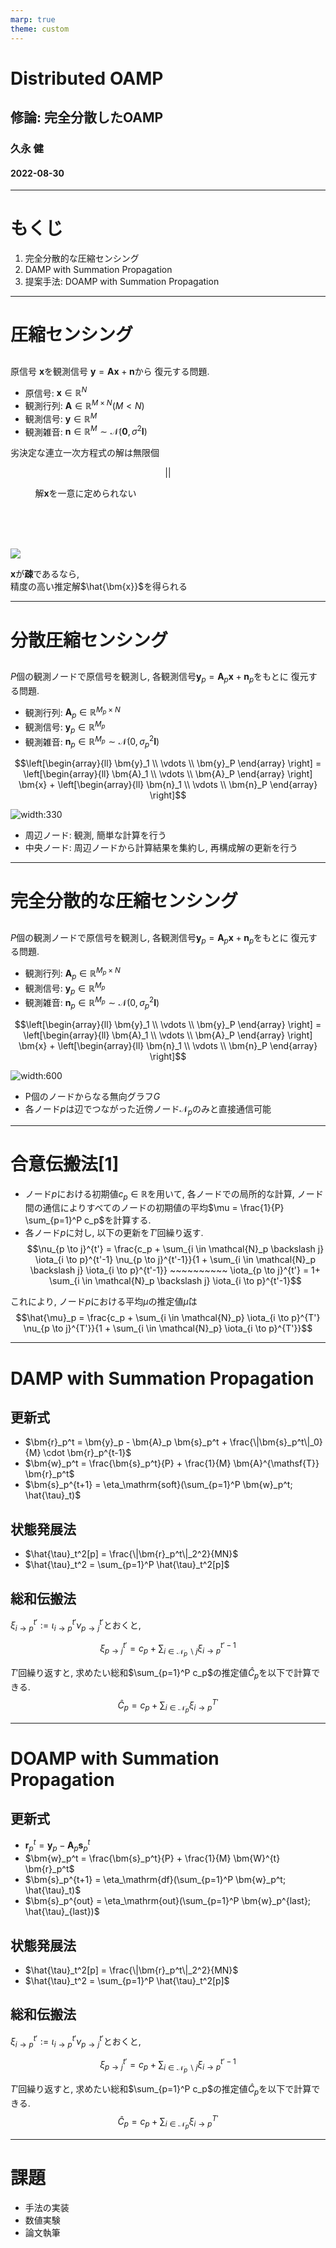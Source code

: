 ```yaml
---
marp: true
theme: custom
---
```

<!--
paginate: true
-->

<!--
_class: title
-->
# Distributed OAMP
## 修論: 完全分散したOAMP

### 久永 健
#### 2022-08-30
<!-- 
[Ctrl] + [Alt] + [Shift] + [i]
で"Insert Date String"を用いて年月日を挿入できる. 
-->

---
# もくじ

1. 完全分散的な圧縮センシング
2. DAMP with Summation Propagation
3. 提案手法: DOAMP with Summation Propagation

---
# 圧縮センシング
<!-- 
_class: split
_header: '完全分散的な圧縮センシング'
-->

<div class=left>

## 

原信号 $\bm{x}$を観測信号 $\bm{y} = \bm{Ax} + \bm{n}$から
復元する問題. 

- 原信号: $\bm{x} \in \mathbb{R}^N$ 
- 観測行列: $\bm{A} \in \mathbb{R}^{M \times N} (M < N)$
- 観測信号: $\bm{y} \in \mathbb{R}^M$
- 観測雑音: $\bm{n} \in \mathbb{R}^M \sim \mathcal{N}(\bm{0}, \sigma^2 \bm{I})$

劣決定な連立一次方程式の解は無限個

$$||$$

$~~~~~~~~~$ 解$\bm{x}$を一意に定められない

</div>
<div class=right>
<br><br><br>

![](../img/y=Ax+n.png)


$\bm{x}$が**疎**であるなら, <br>精度の高い推定解$\hat{\bm{x}}$を得られる
</div>


---
# 分散圧縮センシング
<!--
_class: 'split'
_header: '完全分散的な圧縮センシング'
-->

<div class=left>

## 

$P$個の観測ノードで原信号を観測し, 
各観測信号$\bm{y}_p = \bm{A}_p \bm{x} + \bm{n}_p$をもとに
復元する問題. 

- 観測行列: $\bm{A}_p \in \mathbb{R}^{M_p \times N}$
- 観測信号: $\bm{y}_p \in \mathbb{R}^{M_p}$
- 観測雑音: $\bm{n}_p \in \mathbb{R}^{M_p} \sim \mathcal{N}(0, \sigma_p^2 \bm{I})$
	
$$\left[\begin{array}{ll}
	\bm{y}_1 \\
	\vdots \\
	\bm{y}_P
\end{array} \right] =
\left[\begin{array}{ll}
	\bm{A}_1 \\
	\vdots \\
	\bm{A}_P
\end{array} \right]
\bm{x} + 
\left[\begin{array}{ll}
	\bm{n}_1 \\
	\vdots \\
	\bm{n}_P
\end{array} \right]$$

</div>
<div class=right>

![width:330](../img/distributed_compressed_sensing.png)

- 周辺ノード: 観測, 簡単な計算を行う
- 中央ノード: 周辺ノードから計算結果を集約し, 再構成解の更新を行う
</div>

---
# 完全分散的な圧縮センシング
<!--
_class: 'split'
_header: '完全分散的な圧縮センシング'
_footer: 'R.Hayakawa, A.Nakai, and K.Hayashi, "Distributed approximate message passing with summation propagation, " in Proc. IEEE ICASSP, April. 2018'
-->

<div class=left>

## 

$P$個の観測ノードで原信号を観測し, 
各観測信号$\bm{y}_p = \bm{A}_p \bm{x} + \bm{n}_p$をもとに
復元する問題. 

- 観測行列: $\bm{A}_p \in \mathbb{R}^{M_p \times N}$
- 観測信号: $\bm{y}_p \in \mathbb{R}^{M_p}$
- 観測雑音: $\bm{n}_p \in \mathbb{R}^{M_p} \sim \mathcal{N}(0, \sigma_p^2 \bm{I})$
	
$$\left[\begin{array}{ll}
	\bm{y}_1 \\
	\vdots \\
	\bm{y}_P
\end{array} \right] =
\left[\begin{array}{ll}
	\bm{A}_1 \\
	\vdots \\
	\bm{A}_P
\end{array} \right]
\bm{x} + 
\left[\begin{array}{ll}
	\bm{n}_1 \\
	\vdots \\
	\bm{n}_P
\end{array} \right]$$

</div>
<div class=right>

![width:600](../img/DAMPwithSP.png)

- P個のノードからなる無向グラフ$G$
- 各ノード$p$は辺でつながった近傍ノード$\mathcal{N}_p$のみと直接通信可能
</div>

---
# 合意伝搬法[1]
<!--
_class: 'page'
_header: 'DAMP with Summation Propagation'
_footer: '[1] C. C. Moallemi and B. V. Roy, “Consensus propagation,” IEEE Trans. Inf. Theory, vol. 52, no. 11, pp. 4753–4766, Nov. 2006.'
-->

- ノード$p$における初期値$c_p \in \mathbb{R}$を用いて, 各ノードでの局所的な計算, ノード間の通信によりすべてのノードの初期値の平均$\mu = \frac{1}{P} \sum_{p=1}^P c_p$を計算する. 
- 各ノード$p$に対し, 以下の更新を$T'$回繰り返す. 
$$\nu_{p \to j}^{t'} = \frac{c_p + \sum_{i \in \mathcal{N}_p \backslash j} \iota_{i \to p}^{t'-1} \nu_{p \to j}^{t'-1}}{1 + \sum_{i \in \mathcal{N}_p \backslash j} \iota_{i \to p}^{t'-1}} ~~~~~~~~~~ \iota_{p \to j}^{t'} = 1+ \sum_{i \in \mathcal{N}_p \backslash j} \iota_{i \to p}^{t'-1}$$

これにより, ノード$p$における平均$\mu$の推定値$\hat{\mu}$は
$$\hat{\mu}_p = \frac{c_p + \sum_{i \in \mathcal{N}_p} \iota_{i \to p}^{T'} \nu_{p \to j}^{T'}}{1 + \sum_{i \in \mathcal{N}_p} \iota_{i \to p}^{T'}}$$

---
# DAMP with Summation Propagation
<!--
_class: 'split'
_header: 'DAMP with Summation Propagation'
-->

<div class=left>

## 更新式
- $\bm{r}_p^t = \bm{y}_p - \bm{A}_p \bm{s}_p^t + \frac{\|\bm{s}_p^t\|_0}{M} \cdot \bm{r}_p^{t-1}$
- $\bm{w}_p^t = \frac{\bm{s}_p^t}{P} + \frac{1}{M} \bm{A}^{\mathsf{T}} \bm{r}_p^t$
- $\bm{s}_p^{t+1} = \eta_\mathrm{soft}(\sum_{p=1}^P \bm{w}_p^t; \hat{\tau}_t)$

## 状態発展法
- $\hat{\tau}_t^2[p] = \frac{\|\bm{r}_p^t\|_2^2}{MN}$
- $\hat{\tau}_t^2 = \sum_{p=1}^P \hat{\tau}_t^2[p]$

</div>
<div class=right>

## 総和伝搬法
$\xi_{i \to p}^{t'} := \iota_{i \to p}^{t'} \nu_{p \to j}^{t'}$とおくと, 

$$\xi_{p \to j}^{t'} = c_p + \sum_{i \in \mathcal{N}_p \backslash j} \xi_{i \to p}^{t'-1}$$

$T'$回繰り返すと, 求めたい総和$\sum_{p=1}^P c_p$の推定値$\hat{C}_p$を以下で計算できる. 
$$\hat{C}_p = c_p + \sum_{i \in \mathcal{N}_p} \xi_{i \to p}^{T'}$$

</div>

---
# DOAMP with Summation Propagation
<!--
_class: 'split'
_header: '提案手法: DOAMP with Summation Propagation'
-->

<div class=left>

## 更新式
- $\bm{r}_p^t = \bm{y}_p - \bm{A}_p \bm{s}_p^t$
- $\bm{w}_p^t = \frac{\bm{s}_p^t}{P} + \frac{1}{M} \bm{W}^{t} \bm{r}_p^t$
- $\bm{s}_p^{t+1} = \eta_\mathrm{df}(\sum_{p=1}^P \bm{w}_p^t; \hat{\tau}_t)$
- $\bm{s}_p^{out} = \eta_\mathrm{out}(\sum_{p=1}^P \bm{w}_p^{last}; \hat{\tau}_{last})$

## 状態発展法
- $\hat{\tau}_t^2[p] = \frac{\|\bm{r}_p^t\|_2^2}{MN}$
- $\hat{\tau}_t^2 = \sum_{p=1}^P \hat{\tau}_t^2[p]$

</div>
<div class=right>

## 総和伝搬法
$\xi_{i \to p}^{t'} := \iota_{i \to p}^{t'} \nu_{p \to j}^{t'}$とおくと, 

$$\xi_{p \to j}^{t'} = c_p + \sum_{i \in \mathcal{N}_p \backslash j} \xi_{i \to p}^{t'-1}$$

$T'$回繰り返すと, 求めたい総和$\sum_{p=1}^P c_p$の推定値$\hat{C}_p$を以下で計算できる. 
$$\hat{C}_p = c_p + \sum_{i \in \mathcal{N}_p} \xi_{i \to p}^{T'}$$

</div>

---
# 課題
<!--
_class: page
-->

- 手法の実装
- 数値実験
- 論文執筆

